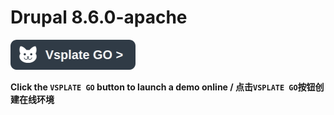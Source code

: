 # Drupal 8.6.0-apache

<a href="https://www.vsplate.com/?docker-compose=https://github.com/vsplate/dcenvs/drupal/8.6.0-apache"><img alt="VSPLATE GO" src="https://raw.githubusercontent.com/vsplate/images/master/vsgo_btn.png" width="200px"></a>

**Click the `VSPLATE GO` button to launch a demo online / 点击`VSPLATE GO`按钮创建在线环境**